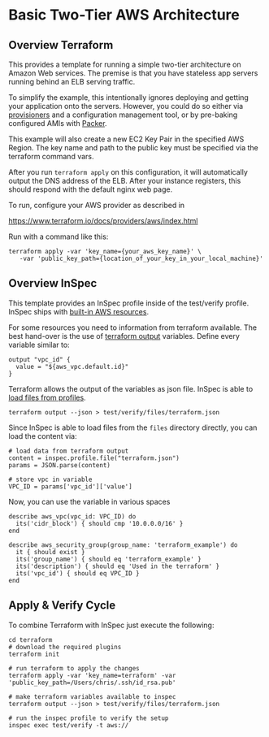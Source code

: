 # Basic Two-Tier AWS Architecture

## Overview Terraform

This provides a template for running a simple two-tier architecture on Amazon Web services. The premise is that you have stateless app servers running behind an ELB serving traffic.

To simplify the example, this intentionally ignores deploying and getting your application onto the servers. However, you could do so either via
[provisioners](https://www.terraform.io/docs/provisioners/) and a configuration management tool, or by pre-baking configured AMIs with
[Packer](http://www.packer.io).

This example will also create a new EC2 Key Pair in the specified AWS Region. The key name and path to the public key must be specified via the  
terraform command vars.

After you run `terraform apply` on this configuration, it will automatically output the DNS address of the ELB. After your instance registers, this should respond with the default nginx web page.

To run, configure your AWS provider as described in 

https://www.terraform.io/docs/providers/aws/index.html

Run with a command like this:

```
terraform apply -var 'key_name={your_aws_key_name}' \
   -var 'public_key_path={location_of_your_key_in_your_local_machine}'
```

## Overview InSpec

This template provides an InSpec profile inside of the test/verify profile. InSpec ships with [built-in AWS resources](https://www.inspec.io/docs/reference/resources/#aws-resources). 

For some resources you need to information from terraform available. The best hand-over is the use of [terraform output](https://www.terraform.io/intro/getting-started/outputs.html) variables. Define every variable similar to:

```
output "vpc_id" {
  value = "${aws_vpc.default.id}"
}
```

Terraform allows the output of the variables as json file. InSpec is able to [load files from profiles](https://github.com/chef/inspec/issues/1396). 


```
terraform output --json > test/verify/files/terraform.json
```

Since InSpec is able to load files from the `files` directory directly, you can load the content via:

```
# load data from terraform output
content = inspec.profile.file("terraform.json")
params = JSON.parse(content)

# store vpc in variable
VPC_ID = params['vpc_id']['value']
```

Now, you can use the variable in various spaces

```
describe aws_vpc(vpc_id: VPC_ID) do
  its('cidr_block') { should cmp '10.0.0.0/16' }
end

describe aws_security_group(group_name: 'terraform_example') do
  it { should exist }
  its('group_name') { should eq 'terraform_example' }
  its('description') { should eq 'Used in the terraform' }
  its('vpc_id') { should eq VPC_ID }  
end
```


## Apply & Verify Cycle

To combine Terraform with InSpec just execute the following:

```
cd terraform
# download the required plugins
terraform init

# run terraform to apply the changes
terraform apply -var 'key_name=terraform' -var 'public_key_path=/Users/chris/.ssh/id_rsa.pub'

# make terraform variables available to inspec
terraform output --json > test/verify/files/terraform.json

# run the inspec profile to verify the setup
inspec exec test/verify -t aws://
```





